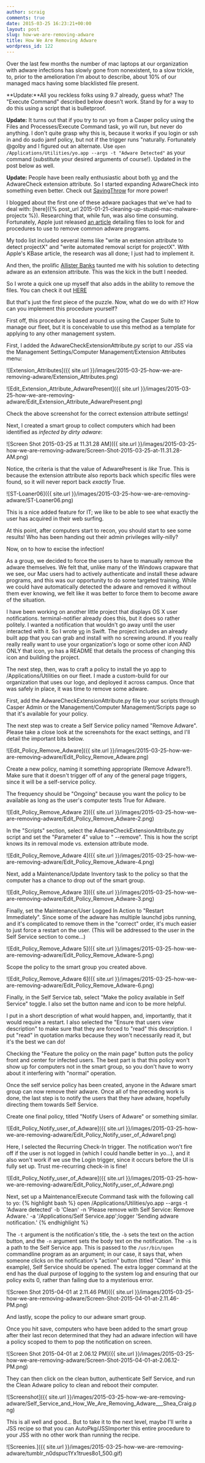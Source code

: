 ```yaml
---
author: scraig
comments: true
date: 2015-03-25 16:23:21+00:00
layout: post
slug: how-we-are-removing-adware
title: How We Are Removing Adware
wordpress_id: 122
---
```


Over the last few months the number of mac laptops at our organization with
adware infections has slowly gone from nonexistent, to a slow trickle, to,
prior to the amelioration I'm about to describe, about 10% of our managed macs
having some blacklisted file present.

**Update:**All you reckless folks using 9.7 already, guess what? The "Execute
Command" described below doesn't work. Stand by for a way to do this using a
script that is bulletproof.

**Update:** It turns out that if you try to run yo from a Casper policy using
the Files and Processes/Execute Command task, yo will run, but never do
anything. I don't quite grasp why this is, because it works if you login or ssh
in and do sudo jamf policy, but not if the trigger runs "naturally. Fortunately
@golby and I figured out an alternate. Use `open /Applications/Utilities/yo.app
--args -t "Adware Detected"` as your command (substitute your desired arguments
of course!). Updated in the post below as well.

**Update:** People have been really enthusiastic about both
[yo](https://github.com/sheagcraig/yo) and the AdwareCheck extension attribute.
So I started expanding AdwareCheck into something even better. Check out
[SavingThrow](https://github.com/sheagcraig/SavingThrow) for more power!

I blogged about the first one of these adware packages that we've had to deal
with:
[here]({% post_url 2015-01-21-cleaning-up-stupid-mac-malware-projectx %}).
Researching that, while fun, was also time consuming. Fortunately, Apple just
released [an article](https://support.apple.com/en-us/ht203987) detailing files
to look for and procedures to use to remove common adware programs.

My todo list included several items like "write an extension attribute to
detect projectX" and "write automated removal script for projectX". With
Apple's KBase article, the research was all done; I just had to implement it.

And then, the prolific [Allister
Banks](http://krypted.com/wp-content/uploads/2015/03/Allister.gif) taunted me
with his solution to detecting adware as an extension attribute. This was the
kick in the butt I needed.

So I wrote a quick one up myself that also adds in the ability to remove the
files. You can check it out
[HERE](https://gist.github.com/sheagcraig/69a473f00ce434fffd5b)

But that's just the first piece of the puzzle. Now, what do we do with it? How
can you implement this procedure yourself?

First off, this procedure is based around us using the Casper Suite to manage
our fleet, but it is conceivable to use this method as a template for applying
to any other management system.

First, I added the AdwareCheckExtensionAttribute.py script to our JSS via the
Management Settings/Computer Management/Extension Attributes menu:

![Extension_Attributes]({{ site.url }}/images/2015-03-25-how-we-are-removing-adware/Extension_Attributes.png)

![Edit_Extension_Attribute_AdwarePresent]({{ site.url }}/images/2015-03-25-how-we-are-removing-adware/Edit_Extension_Attribute_AdwarePresent.png)

Check the above screenshot for the correct extension attribute settings!

Next, I created a smart group to collect computers which had been identified as
_infected by dirty adware_:

![Screen Shot 2015-03-25 at 11.31.28 AM]({{ site.url }}/images/2015-03-25-how-we-are-removing-adware/Screen-Shot-2015-03-25-at-11.31.28-AM.png)

Notice, the criteria is that the value of AdwarePresent is _like_ True. This is
because the extension attribute also reports back which specific files were
found, so it will never report back _exactly_ True.

![ST-Loaner06]({{ site.url }}/images/2015-03-25-how-we-are-removing-adware/ST-Loaner06.png)

This is a nice added feature for IT; we like to be able to see what exactly the
user has acquired in their web surfing.

At this point, after computers start to recon, you should start to see some
results! Who has been handing out their admin privileges willy-nilly?

Now, on to how to excise the infection!

As a group, we decided to force the users to have to manually remove the adware
themselves. We felt that, unlike many of the Windows crapware that we see, our
Mac users had to actively authenticate and install these adware programs, and
this was our opportunity to do some targeted training. While we could have
automatically detected the adware and removed it without them ever knowing, we
felt like it was better to force them to become aware of the situation.

I have been working on another little project that displays OS X user
notifications. terminal-notifier already does this, but it does so rather
politely. I wanted a notification that wouldn't go away until the user
interacted with it. So I wrote [yo](https://github.com/sheagcraig/yo) in Swift.
The project includes an already built app that you can grab and install with no
screwing around. If you really really really want to use your organization's
logo or some other icon AND ONLY that icon, yo has a README that details the
process of changing this icon and building the project.

The next step, then, was to craft a policy to install the yo app to
/Applications/Utilities on our fleet. I made a custom-build for our
organization that uses our logo, and deployed it across campus. Once that was
safely in place, it was time to remove some adware.

First, add the AdwareCheckExtensionAttribute.py file to your scripts through
Casper Admin or the Management/Computer Management/Scripts page so that it's
available for your policy.

The next step was to create a Self Service policy named "Remove Adware". Please
take a close look at the screenshots for the exact settings, and I'll detail
the important bits below.

![Edit_Policy_Remove_Adware]({{ site.url }}/images/2015-03-25-how-we-are-removing-adware/Edit_Policy_Remove_Adware.png)

Create a new policy, naming it something appropriate (Remove Adware?). Make
sure that it doesn't trigger off of any of the general page triggers, since it
will be a self-service policy.

The frequency should be "Ongoing" because you want the policy to be available
as long as the user's computer tests True for Adware.

![Edit_Policy_Remove_Adware 2]({{ site.url }}/images/2015-03-25-how-we-are-removing-adware/Edit_Policy_Remove_Adware-2.png)

In the "Scripts" section, select the AdwareCheckExtensionAttribute.py script
and set the "Parameter 4" value to " --remove". This is how the script knows
its in removal mode vs. extension attribute mode.

![Edit_Policy_Remove_Adware 4]({{ site.url }}/images/2015-03-25-how-we-are-removing-adware/Edit_Policy_Remove_Adware-4.png)

Next, add a Maintenance/Update Inventory task to the policy so that the
computer has a chance to drop out of the smart group.

![Edit_Policy_Remove_Adware 3]({{ site.url }}/images/2015-03-25-how-we-are-removing-adware/Edit_Policy_Remove_Adware-3.png)

Finally, set the Maintenance/User Logged In Action to "Restart Immediately".
Since some of the adware has multiple launchd jobs running, and it's
complicated to remove them in the "correct" order, it's much easier to just
force a restart on the user. (This will be addressed to the user in the Self
Service section to come...)

![Edit_Policy_Remove_Adware 5]({{ site.url }}/images/2015-03-25-how-we-are-removing-adware/Edit_Policy_Remove_Adware-5.png)

Scope the policy to the smart group you created above.

![Edit_Policy_Remove_Adware 6]({{ site.url }}/images/2015-03-25-how-we-are-removing-adware/Edit_Policy_Remove_Adware-6.png)

Finally, in the Self Service tab, select "Make the policy available in Self
Service" toggle. I also set the button name and icon to be more helpful.

I put in a short description of what would happen, and, importantly, that it
would require a restart. I also selected the "Ensure that users view
description" to make sure that they are forced to "read" this description. I
put "read" in quotation marks because they won't necessarily read it, but it's
the best we can do!

Checking the "Feature the policy on the main page" button puts the policy front
and center for infected users. The best part is that this policy won't show up
for computers not in the smart group, so you don't have to worry about it
interfering with "normal" operation.

Once the self service policy has been created, anyone in the Adware smart group
can now remove their adware. Once all of the preceding work is done, the last
step is to notify the users that they have adware, hopefully directing them
towards Self Service.

Create one final policy, titled "Notify Users of Adware" or something similar.

![Edit_Policy_Notify_user_of_Adware]({{ site.url }}/images/2015-03-25-how-we-are-removing-adware/Edit_Policy_Notify_user_of_Adware1.png)

Here, I selected the Recurring Check-In trigger. The notification won't fire
off if the user is not logged in (which I could handle better in yo...), and
it also won't work if we use the Login trigger, since it occurs before the UI
is fully set up. Trust me-recurring check-in is fine!

![Edit_Policy_Notify_user_of_Adware]({{ site.url }}/images/2015-03-25-how-we-are-removing-adware/Edit_Policy_Notify_user_of_Adware.png)

Next, set up a Maintenance/Execute Command task with the following call to yo:
{% highlight bash %}
    open /Applications/Utilities/yo.app --args -t 'Adware detected' -b 'Clean' -n 'Please remove with Self Service: Remove Adware.' -a '/Applications/Self Service.app';logger 'Sending adware notification.'
{% endhighlight %}

The `-t` argument is the notification's title, the `-b` sets the text on the
action button, and the `-n` argument sets the body text on the notification.
The `-a` is a path to the Self Service app. This is passed to the
`/usr/bin/open` commandline program as an argument; in our case, it says that,
when someone clicks on the notification's "action" button (titled "Clean" in
this example), Self Service should be opened. The extra logger command at the
end has the dual purpose of logging to the system log and ensuring that our
policy exits 0, rather than failing due to a mysterious error.

![Screen Shot 2015-04-01 at 2.11.46 PM]({{ site.url }}/images/2015-03-25-how-we-are-removing-adware/Screen-Shot-2015-04-01-at-2.11.46-PM.png)

And lastly, scope the policy to our adware smart group.

Once you hit save, computers who have been added to the smart group after their
last recon determined that they had an adware infection will have a policy
scoped to them to pop the notification on screen.

![Screen Shot 2015-04-01 at 2.06.12 PM]({{ site.url }}/images/2015-03-25-how-we-are-removing-adware/Screen-Shot-2015-04-01-at-2.06.12-PM.png)

They can then click on the clean button, authenticate Self Service, and run the
Clean Adware policy to clean and reboot their computer.

![Screenshot]({{ site.url }}/images/2015-03-25-how-we-are-removing-adware/Self_Service_and_How_We_Are_Removing_Adware___Shea_Craig.png)

This is all well and good... But to take it to the next level, maybe I'll write
a JSS recipe so that you can AutoPkg/JSSImporter this entire procedure to your
JSS with no other work than running the recipe.

![Screenies.]({{ site.url }}/images/2015-03-25-how-we-are-removing-adware/tumblr_n0dspuc1Yx1trues8o1_500.gif)
